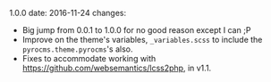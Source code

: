 1.0.0
  date: 2016-11-24
  changes:
  - Big jump from 0.0.1 to 1.0.0 for no good reason except I can ;P
  - Improve on the theme's variables, `_variables.scss` to include the `pyrocms.theme.pyrocms`'s also.
  - Fixes to accommodate working with https://github.com/websemantics/lcss2php, in v1.1.
  